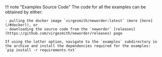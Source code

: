 !!! note "Examples Source Code"
    The code for all the examples can be obtained by either:

    - pulling the docker image `virgesmith/neworder:latest` (more [here](/#docker)), or
    - downloading the source code from the `neworder` [releases](https://github.com/virgesmith/neworder/releases) page

    If using the latter option, navigate to the `examples` subdirectory in the archive and install the dependencies required for the examples: `pip install -r requirements.txt`
